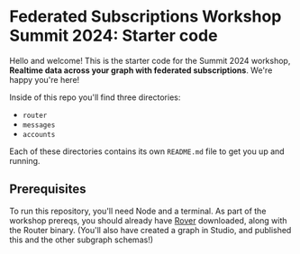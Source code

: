 # Federated Subscriptions Workshop Summit 2024: Starter code

Hello and welcome! This is the starter code for the Summit 2024 workshop, **Realtime data across your graph with federated subscriptions**. We're happy you're here!

Inside of this repo you'll find three directories:

- `router`
- `messages`
- `accounts`

Each of these directories contains its own `README.md` file to get you up and running.

## Prerequisites

To run this repository, you'll need Node and a terminal. As part of the workshop prereqs, you should already have [Rover](https://www.apollographql.com/docs/rover/) downloaded, along with the Router binary. (You'll also have created a graph in Studio, and published this and the other subgraph schemas!)
